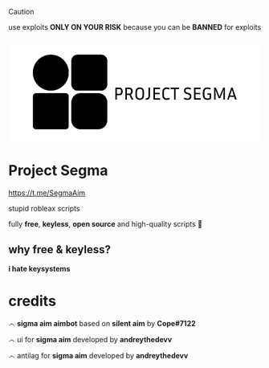 > [!CAUTION]
> use exploits **ONLY ON YOUR RISK** because you can be **BANNED** for exploits  
 
##
 
![Logo](https://github.com/AndreyTheDev/sigma/blob/main/ignore%20this/logo-white.png?raw=true) 
# Project **Segma**
https://t.me/SegmaAim

stupid robleax scripts 

fully **free**, **keyless**, **open source** and high-quality scripts 🏏 

## why **free & keyless**? 
**i hate keysystems**

# **credits**
෴ **sigma aim aimbot** based on **silent aim** by **Cope#7122**

෴ ui for **sigma aim** developed by **andreythedevv**

෴ antilag for **sigma aim** developed by **andreythedevv**

